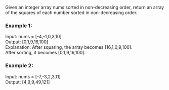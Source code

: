 Given an integer array nums sorted in non-decreasing order, return an array of the squares of each number sorted in non-decreasing order.

### Example 1:

Input: nums = [-4,-1,0,3,10]  
Output: [0,1,9,16,100]  
Explanation: After squaring, the array becomes [16,1,0,9,100].  
After sorting, it becomes [0,1,9,16,100].  

### Example 2:

Input: nums = [-7,-3,2,3,11]  
Output: [4,9,9,49,121]  
